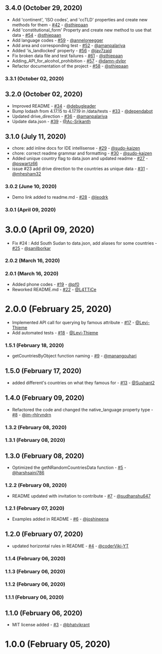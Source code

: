 ## 3.4.0 (October 29, 2020)

- Add 'continent', 'ISO codes', and 'ccTLD' properties and create new methods for them - [#42](https://github.com/bhatvikrant/world-countries-capitals/issues/42) - [@sthiepaan](https://github.com/sthiepaan)
- Add 'constitutional_form' Property and create new method to use that data - [#54](https://github.com/bhatvikrant/world-countries-capitals/issues/54) - [@sthiepaan](https://github.com/sthiepaan)
- Add language codes - [#59](https://github.com/bhatvikrant/world-countries-capitals/issues/59) - [@anneloreegger](https://github.com/anneloreegger)
- Add area and corresponding test - [#52](https://github.com/bhatvikrant/world-countries-capitals/issues/52) - [@amanpalariya](https://github.com/amanpalariya)
- Added 'is_landlocked' property - [#56](https://github.com/bhatvikrant/world-countries-capitals/issues/56) - [@jav7zaid](https://github.com/jav7zaid)
- Fix broken data file and test failures - [#61](https://github.com/bhatvikrant/world-countries-capitals/issues/61) - [@sthiepaan](https://github.com/sthiepaan)
- Adding_API_for_alcohol_prohibition - [#57](https://github.com/bhatvikrant/world-countries-capitals/issues/57) - [@damn-dvlpr](https://github.com/damn-dvlpr)
- Refactor documentation of the project - [#58](https://github.com/bhatvikrant/world-countries-capitals/issues/58) - [@sthiepaan](https://github.com/sthiepaan)

### 3.3.1 (October 02, 2020)

## 3.2.0 (October 02, 2020)

- Improved README - [#34](https://github.com/bhatvikrant/world-countries-capitals/issues/34) - [@debugleader](https://github.com/debugleader)
- Bump lodash from 4.17.15 to 4.17.19 in /data/tests - [#33](https://github.com/bhatvikrant/world-countries-capitals/issues/33) - [@dependabot](https://github.com/dependabot)
- Updated drive_direction - [#36](https://github.com/bhatvikrant/world-countries-capitals/issues/36) - [@amanpalariya](https://github.com/amanpalariya)
- Update data.json - [#39](https://github.com/bhatvikrant/world-countries-capitals/issues/39) - [@Ac-Srikanth](https://github.com/Ac-Srikanth)

## 3.1.0 (July 11, 2020)

- chore: add inline docs for IDE intellisense - [#29](https://github.com/bhatvikrant/world-countries-capitals/issues/29) - [@sudo-kaizen](https://github.com/sudo-kaizen)
- chore: correct readme grammar and formatting - [#30](https://github.com/bhatvikrant/world-countries-capitals/issues/30) - [@sudo-kaizen](https://github.com/sudo-kaizen)
- Added unique country flag to data.json and updated readme - [#27](https://github.com/bhatvikrant/world-countries-capitals/issues/27) - [@pswartz66](https://github.com/pswartz66)
- issue #23 add drive direction to the countries as unique data - [#31](https://github.com/bhatvikrant/world-countries-capitals/issues/31) - [@mhesham32](https://github.com/mhesham32)

### 3.0.2 (June 10, 2020)

- Demo link added to readme.md - [#28](https://github.com/bhatvikrant/world-countries-capitals/issues/28) - [@leodrk](https://github.com/leodrk)

### 3.0.1 (April 09, 2020)

# 3.0.0 (April 09, 2020)

- Fix #24 : Add South Sudan to data.json, add aliases for some countries - [#25](https://github.com/bhatvikrant/world-countries-capitals/issues/25) - [@sanilborkar](https://github.com/sanilborkar)

### 2.0.2 (March 16, 2020)

### 2.0.1 (March 16, 2020)

- Added phone codes - [#19](https://github.com/bhatvikrant/world-countries-capitals/issues/19) - [@pf0](https://github.com/pf0)
- Reworked README.md - [#22](https://github.com/bhatvikrant/world-countries-capitals/issues/22) - [@L4TTiCe](https://github.com/L4TTiCe)

# 2.0.0 (February 25, 2020)

- Implemented API call for querying by famous attribute - [#17](https://github.com/bhatvikrant/world-countries-capitals/issues/17) - [@Levi-Thieme](https://github.com/Levi-Thieme)
- Add automated tests - [#18](https://github.com/bhatvikrant/world-countries-capitals/issues/18) - [@Levi-Thieme](https://github.com/Levi-Thieme)

### 1.5.1 (February 18, 2020)

- getCountriesByObject function naming - [#9](https://github.com/bhatvikrant/world-countries-capitals/issues/9) - [@manangouhari](https://github.com/manangouhari)

## 1.5.0 (February 17, 2020)

- added different's countries on what they famous for - [#13](https://github.com/bhatvikrant/world-countries-capitals/issues/13) - [@Sushant2](https://github.com/Sushant2)

## 1.4.0 (February 09, 2020)

- Refactored the code and changed the native_language property type - [#8](https://github.com/bhatvikrant/world-countries-capitals/issues/8) - [@im-rhlrvndrn](https://github.com/im-rhlrvndrn)

### 1.3.2 (February 08, 2020)

### 1.3.1 (February 08, 2020)

## 1.3.0 (February 08, 2020)

- Optimized the getNRandomCountriesData function - [#5](https://github.com/bhatvikrant/world-countries-capitals/issues/5) - [@harshsaini786](https://github.com/harshsaini786)

### 1.2.2 (February 08, 2020)

- README updated with invitation to contribute - [#7](https://github.com/bhatvikrant/world-countries-capitals/issues/7) - [@sudhanshu647](https://github.com/sudhanshu647)

### 1.2.1 (February 07, 2020)

- Examples added in README - [#6](https://github.com/bhatvikrant/world-countries-capitals/issues/6) - [@joshineena](https://github.com/joshineena)

## 1.2.0 (February 07, 2020)

- updated horizontal rules in README - [#4](https://github.com/bhatvikrant/world-countries-capitals/issues/4) - [@coderViki-YT](https://github.com/coderViki-YT)

### 1.1.4 (February 06, 2020)

### 1.1.3 (February 06, 2020)

### 1.1.2 (February 06, 2020)

### 1.1.1 (February 06, 2020)

## 1.1.0 (February 06, 2020)

- MIT license added - [#3](https://github.com/bhatvikrant/world-countries-capitals/issues/3) - [@bhatvikrant](https://github.com/bhatvikrant)

# 1.0.0 (February 05, 2020)
